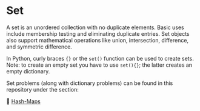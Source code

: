 # Set

<p>  A set is an unordered collection with no duplicate elements. Basic uses include membership testing and eliminating duplicate entries. Set objects also support mathematical operations like union, intersection, difference, and symmetric difference. </p> 

<p> In Python, curly braces <code>{}</code> or the <code>set()</code> function can be used to create sets. Note: to create an empty set you have to use <code>set()</code, not <code>{}</code>; the latter creates an empty dictionary.</p>

<p> Set problems (along with dictionary problems) can be found in this repository under the section:</p> 

:link: [Hash-Maps](/2%20Data%20Structures.md)
